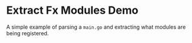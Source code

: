 # Extract Fx Modules Demo

A simple example of parsing a `main.go` and extracting what modules are
being registered.
